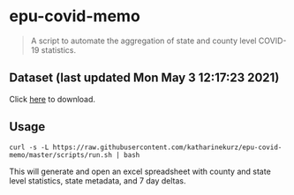 # epu-covid-memo

> A script to automate the aggregation of state and county level COVID-19 statistics.

<!-- tmpl start -->

## Dataset (last updated Mon May  3 12:17:23 2021)

Click [here](https://covid-artifacts.s3.amazonaws.com/records/2021-5-3-121722-covid_artifact.xls) to download.

<!-- tmpl end -->

## Usage

```
curl -s -L https://raw.githubusercontent.com/katharinekurz/epu-covid-memo/master/scripts/run.sh | bash
```

This will generate and open an excel spreadsheet with county and state level statistics, state metadata, and 7 day deltas.
